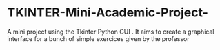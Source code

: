 # TKINTER-Mini-Academic-Project-
A mini project using the Tkinter Python GUI .
It aims to create a graphical interface for a bunch of simple exercices given by the professor

